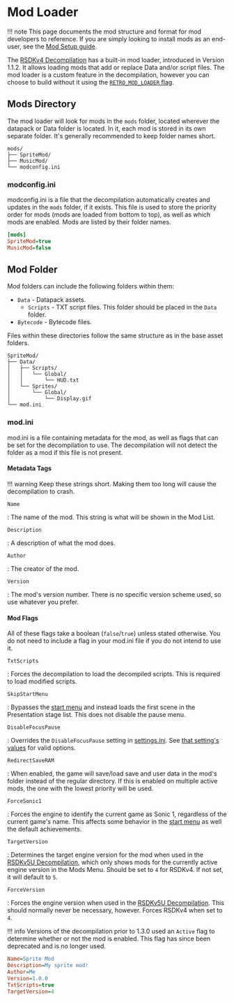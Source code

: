 # Mod Loader

!!! note
    This page documents the mod structure and format for mod developers to reference. If you are simply looking to install mods as an end-user, see the [Mod Setup guide](/Guides/RSDKv3/Decompilation/ModSetup.md).

The [RSDKv4 Decompilation](README.md) has a built-in mod loader, introduced in Version 1.1.2. It allows loading mods that add or replace Data and/or script files. The mod loader is a custom feature in the decompilation, however you can choose to build without it using the [`RETRO_MOD_LOADER` flag](/Guides/RSDKv4/Decompilation/Building.md#build-flags).

## Mods Directory

The mod loader will look for mods in the `mods` folder, located wherever the datapack or Data folder is located. In it, each mod is stored in its own separate folder. It's generally recommended to keep folder names short.

``` title="Example structure"
mods/
├── SpriteMod/
├── MusicMod/
└── modconfig.ini
```

### modconfig.ini

modconfig.ini is a file that the decompilation automatically creates and updates in the `mods` folder, if it exists. This file is used to store the priority order for mods (mods are loaded from bottom to top), as well as which mods are enabled. Mods are listed by their folder names.

```ini title="Example modconfig.ini"
[mods]
SpriteMod=true
MusicMod=false
```

## Mod Folder

Mod folders can include the following folders within them:

- `Data` - Datapack assets.
    - `Scripts` - TXT script files. This folder should be placed in the `Data` folder.
- `Bytecode` - Bytecode files.

Files within these directories follow the same structure as in the base asset folders.

``` title="Example mod structure"
SpriteMod/
├── Data/
│   ├── Scripts/
│   │   └── Global/
│   │       └── HUD.txt
│   └── Sprites/
│       └── Global/
│           └── Display.gif
└── mod.ini
```

### mod.ini

mod.ini is a file containing metadata for the mod, as well as flags that can be set for the decompilation to use. The decompilation will not detect the folder as a mod if this file is not present.

#### Metadata Tags

!!! warning
    Keep these strings short. Making them too long will cause the decompilation to crash.

`Name`

:   The name of the mod. This string is what will be shown in the Mod List.

`Description`

:   A description of what the mod does.

`Author`

:   The creator of the mod.

`Version`

:   The mod's version number. There is no specific version scheme used, so use whatever you prefer.

#### Mod Flags

All of these flags take a boolean (`false`/`true`) unless stated otherwise. You do not need to include a flag in your mod.ini file if you do not intend to use it.

`TxtScripts`

:   Forces the decompilation to load the decompiled scripts. This is required to load modified scripts.

`SkipStartMenu`

:   Bypasses the [start menu] and instead loads the first scene in the Presentation stage list. This does not disable the pause menu.

`DisableFocusPause`

:   Overrides the `DisableFocusPause` setting in [settings.ini](SettingsINI.md). See [that setting's values](SettingsINI.md#disablefocuspause) for valid options.

`RedirectSaveRAM`

:   When enabled, the game will save/load save and user data in the mod's folder instead of the regular directory. If this is enabled on multiple active mods, the one with the lowest priority will be used.

`ForceSonic1`

:   Forces the engine to identify the current game as Sonic 1, regardless of the current game's name. This affects some behavior in the [start menu] as well the default achievements.

  [start menu]: TODO

`TargetVersion`

:   Determines the target engine version for the mod when used in the [RSDKv5U Decompilation], which only shows mods for the currently active engine version in the Mods Menu. Should be set to `4` for RSDKv4. If not set, it will default to `5`.

`ForceVersion`

:   Forces the engine version when used in the [RSDKv5U Decompilation]. This should normally never be necessary, however. Forces RSDKv4 when set to `4`.

  [RSDKv5U Decompilation]: /RSDKv5/Decompilation/README.md

!!! info
    Versions of the decompilation prior to 1.3.0 used an `Active` flag to determine whether or not the mod is enabled. This flag has since been deprecated and is no longer used.

```ini title="Example mod.ini file"
Name=Sprite Mod
Description=My sprite mod!
Author=Me
Version=1.0.0
TxtScripts=true
TargetVersion=4
```

